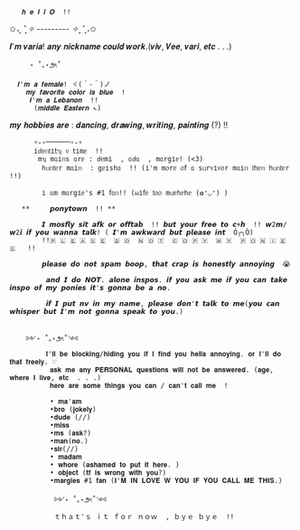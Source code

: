        𝒉 𝒆 𝒍 𝒍 𝑶  !!        
  ✩*⢄⢁✧ --------- ✧⡈⡠*✩

𝑰'𝒎 𝒗𝒂𝒓𝒊𝒂! 𝒂𝒏𝒚 𝒏𝒊𝒄𝒌𝒏𝒂𝒎𝒆 𝒄𝒐𝒖𝒍𝒅 𝒘𝒐𝒓𝒌.(𝒗𝒊𝒗, 𝑽𝒆𝒆, 𝒗𝒂𝒓𝒊, 𝒆𝒕𝒄 . . .) 
         
         ⋆ ˚｡⋆౨ৎ˚ 

      𝑰'𝒎 𝒂 𝒇𝒆𝒎𝒂𝒍𝒆! ヾ(＾-＾)ノ
        𝒎𝒚 𝒇𝒂𝒗𝒐𝒓𝒊𝒕𝒆 𝒄𝒐𝒍𝒐𝒓 𝒊𝒔 𝒃𝒍𝒖𝒆  !
         𝑰'𝒎 𝒂 𝑳𝒆𝒃𝒂𝒏𝒐𝒏  !! 
          (𝒎𝒊𝒅𝒅𝒍𝒆 𝑬𝒂𝒔𝒕𝒆𝒓𝒏 ↖︎) 

 𝒎𝒚 𝒉𝒐𝒃𝒃𝒊𝒆𝒔 𝒂𝒓𝒆  : 𝒅𝒂𝒏𝒄𝒊𝒏𝒈, 𝒅𝒓𝒂𝒘𝒊𝒏𝒈, 𝒘𝒓𝒊𝒕𝒊𝒏𝒈, 𝒑𝒂𝒊𝒏𝒕𝒊𝒏𝒈 (?)  !! 
 
          ∘₊✧──────✧₊∘ 
          іძᥱᥒ𝗍і𝗍ᥡ ᥎ 𝗍іmᥱ  !! 
           mᥡ mᥲіᥒs ᥲrᥱ : ძᥱmі  , ᥲძᥲ  , mᥲrgіᥱ! (<3) 
            һᥙᥒ𝗍ᥱr mᥲіᥒ  : gᥱіsһᥲ  !! (і'm m᥆rᥱ ᥆𝖿 ᥲ sᥙr᥎і᥎᥆r mᥲіᥒ 𝗍һᥱᥒ һᥙᥒ𝗍ᥱr  !!) 

            і ᥲm mᥲrgіᥱ's #1 𝖿ᥲᥒ!! (ᥕі𝖿ᥱ 𝗍᥆᥆ mᥙᥱһᥱһᥱ (✿❛◡❛) ) 

       **     𝙥𝙤𝙣𝙮𝙩𝙤𝙬𝙣  !! **

            𝙄 𝙢𝙤𝙨𝙛𝙡𝙮 𝙨𝙞𝙩 𝙖𝙛𝙠 𝙤𝙧 𝙤𝙛𝙛𝙩𝙖𝙗  !! 𝙗𝙪𝙩 𝙮𝙤𝙪𝙧 𝙛𝙧𝙚𝙚 𝙩𝙤 𝙘+𝙝  !! 𝙬2𝙢/𝙬2𝙞 𝙞𝙛 𝙮𝙤𝙪 𝙬𝙖𝙣𝙣𝙖 𝙩𝙖𝙡𝙠! ( 𝙄'𝙢 𝙖𝙬𝙠𝙬𝙖𝙧𝙙 𝙗𝙪𝙩 𝙥𝙡𝙚𝙖𝙨𝙚 𝙞𝙣𝙩  Ó╭╮Ò) 
            !!🇵 🇱 🇪 🇦 🇸 🇪  🇩 🇴  🇳 🇴 🇹  🇨 🇴 🇵 🇾  🇲 🇾  🇵 🇴 🇳 🇮 🇪 🇸   !! 

            𝙥𝙡𝙚𝙖𝙨𝙚 𝙙𝙤 𝙣𝙤𝙩 𝙨𝙥𝙖𝙢 𝙗𝙤𝙤𝙥, 𝙩𝙝𝙖𝙩 𝙘𝙧𝙖𝙥 𝙞𝙨 𝙝𝙤𝙣𝙚𝙨𝙩𝙡𝙮 𝙖𝙣𝙣𝙤𝙮𝙞𝙣𝙜  😭

             𝙖𝙣𝙙 𝙄 𝙙𝙤 𝙉𝙊𝙏. 𝙖𝙡𝙤𝙣𝙚 𝙞𝙣𝙨𝙥𝙤𝙨. 𝙞𝙛 𝙮𝙤𝙪 𝙖𝙨𝙠 𝙢𝙚 𝙞𝙛 𝙮𝙤𝙪 𝙘𝙖𝙣 𝙩𝙖𝙠𝙚 𝙞𝙣𝙨𝙥𝙤 𝙤𝙛 𝙢𝙮 𝙥𝙤𝙣𝙞𝙚𝙨 𝙞𝙩'𝙨 𝙜𝙤𝙣𝙣𝙖 𝙗𝙚 𝙖 𝙣𝙤. 

             𝙞𝙛 𝙄 𝙥𝙪𝙩 𝙣𝙫 𝙞𝙣 𝙢𝙮 𝙣𝙖𝙢𝙚, 𝙥𝙡𝙚𝙖𝙨𝙚 𝙙𝙤𝙣'𝙩 𝙩𝙖𝙡𝙠 𝙩𝙤 𝙢𝙚(𝙮𝙤𝙪 𝙘𝙖𝙣 𝙬𝙝𝙞𝙨𝙥𝙚𝙧 𝙗𝙪𝙩 𝙄'𝙢 𝙣𝙤𝙩 𝙜𝙤𝙣𝙣𝙖 𝙨𝙥𝙚𝙖𝙠 𝙩𝙤 𝙮𝙤𝙪.) 


        ༻⋆ ˚｡⋆౨ৎ˚༺
             𝐈'𝐥𝐥 𝐛𝐞 𝐛𝐥𝐨𝐜𝐤𝐢𝐧𝐠/𝐡𝐢𝐝𝐢𝐧𝐠 𝐲𝐨𝐮 𝐢𝐟 𝐈 𝐟𝐢𝐧𝐝 𝐲𝐨𝐮 𝐡𝐞𝐥𝐥𝐚 𝐚𝐧𝐧𝐨𝐲𝐢𝐧𝐠. 𝐨𝐫 𝐈'𝐥𝐥 𝐝𝐨 𝐭𝐡𝐚𝐭 𝐟𝐫𝐞𝐞𝐥𝐲. ♡
              𝐚𝐬𝐤 𝐦𝐞 𝐚𝐧𝐲 𝐏𝐄𝐑𝐒𝐎𝐍𝐀𝐋 𝐪𝐮𝐞𝐬𝐭𝐢𝐨𝐧𝐬 𝐰𝐢𝐥𝐥 𝐧𝐨𝐭 𝐛𝐞 𝐚𝐧𝐬𝐰𝐞𝐫𝐞𝐝. (𝐚𝐠𝐞, 𝐰𝐡𝐞𝐫𝐞 𝐈 𝐥𝐢𝐯𝐞, 𝐞𝐭𝐜  . . .)  
              𝐡𝐞𝐫𝐞 𝐚𝐫𝐞 𝐬𝐨𝐦𝐞 𝐭𝐡𝐢𝐧𝐠𝐬 𝐲𝐨𝐮 𝐜𝐚𝐧 / 𝐜𝐚𝐧'𝐭 𝐜𝐚𝐥𝐥 𝐦𝐞  ! 

              • 𝐦𝐚'𝐚𝐦
              •𝐛𝐫𝐨 (𝐣𝐨𝐤𝐞𝐥𝐲) 
              •𝐝𝐮𝐝𝐞 (//) 
              •𝐦𝐢𝐬𝐬
              •𝐦𝐬 (𝐚𝐬𝐤?) 
              •𝐦𝐚𝐧(𝐧𝐨.) 
              •𝐬𝐢𝐫(//) 
              • 𝐦𝐚𝐝𝐚𝐦
              • 𝐰𝐡𝐨𝐫𝐞 (𝐚𝐬𝐡𝐚𝐦𝐞𝐝 𝐭𝐨 𝐩𝐮𝐭 𝐢𝐭 𝐡𝐞𝐫𝐞. ) 
              • 𝐨𝐛𝐣𝐞𝐜𝐭 (𝐭𝐟 𝐢𝐬 𝐰𝐫𝐨𝐧𝐠 𝐰𝐢𝐭𝐡 𝐲𝐨𝐮?) 
              •𝐦𝐚𝐫𝐠𝐢𝐞𝐬 #1 𝐟𝐚𝐧 (𝐈'𝐌 𝐈𝐍 𝐋𝐎𝐕𝐄 𝐖 𝐘𝐎𝐔 𝐈𝐅 𝐘𝐎𝐔 𝐂𝐀𝐋𝐋 𝐌𝐄 𝐓𝐇𝐈𝐒.) 
              
               ༻⋆ ˚｡⋆౨ৎ˚༺ 
               ｔｈａｔ'ｓ ｉｔ ｆｏｒ ｎｏｗ  , ｂｙｅ ｂｙｅ  !! 
              
            
